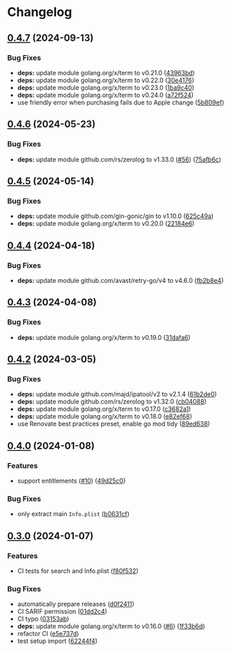 # Changelog

## [0.4.7](https://github.com/pl4nty/ipa-web/compare/v0.4.6...v0.4.7) (2024-09-13)


### Bug Fixes

* **deps:** update module golang.org/x/term to v0.21.0 ([43963bd](https://github.com/pl4nty/ipa-web/commit/43963bd40a726a3f262c95ffd3532407b993e16c))
* **deps:** update module golang.org/x/term to v0.22.0 ([30e4176](https://github.com/pl4nty/ipa-web/commit/30e417610eb1acd8f4c72eaea1cf22cec9a0b576))
* **deps:** update module golang.org/x/term to v0.23.0 ([1ba9c40](https://github.com/pl4nty/ipa-web/commit/1ba9c40a16cd796f494252f5bd3b56dc8688df00))
* **deps:** update module golang.org/x/term to v0.24.0 ([a72f524](https://github.com/pl4nty/ipa-web/commit/a72f5243a84bc83ee8047f1c504def7251fbe04a))
* use friendly error when purchasing fails due to Apple change ([5b809ef](https://github.com/pl4nty/ipa-web/commit/5b809efb0bd838881eaf2872789398e4e2981207))

## [0.4.6](https://github.com/pl4nty/ipa-web/compare/v0.4.5...v0.4.6) (2024-05-23)


### Bug Fixes

* **deps:** update module github.com/rs/zerolog to v1.33.0 ([#56](https://github.com/pl4nty/ipa-web/issues/56)) ([75afb6c](https://github.com/pl4nty/ipa-web/commit/75afb6ce4582f3e7aae551b462413de7cdfd7553))

## [0.4.5](https://github.com/pl4nty/ipa-web/compare/v0.4.4...v0.4.5) (2024-05-14)


### Bug Fixes

* **deps:** update module github.com/gin-gonic/gin to v1.10.0 ([625c49a](https://github.com/pl4nty/ipa-web/commit/625c49a7877b9dca9a5f1fe5c75a3c491489ace6))
* **deps:** update module golang.org/x/term to v0.20.0 ([22184e6](https://github.com/pl4nty/ipa-web/commit/22184e6c0770ea16de09c348258a5c339d6335a0))

## [0.4.4](https://github.com/pl4nty/ipa-web/compare/v0.4.3...v0.4.4) (2024-04-18)


### Bug Fixes

* **deps:** update module github.com/avast/retry-go/v4 to v4.6.0 ([fb2b8e4](https://github.com/pl4nty/ipa-web/commit/fb2b8e4bc061bdbace74b7bc9a52222482782afc))

## [0.4.3](https://github.com/pl4nty/ipa-web/compare/v0.4.2...v0.4.3) (2024-04-08)


### Bug Fixes

* **deps:** update module golang.org/x/term to v0.19.0 ([31dafa6](https://github.com/pl4nty/ipa-web/commit/31dafa6e5748de7ed7453ecb1ee6696f795cbab9))

## [0.4.2](https://github.com/pl4nty/ipa-web/compare/v0.4.1...v0.4.2) (2024-03-05)


### Bug Fixes

* **deps:** update module github.com/majd/ipatool/v2 to v2.1.4 ([61b2de0](https://github.com/pl4nty/ipa-web/commit/61b2de0542ebcfd8528d075afca7c68884ebc81c))
* **deps:** update module github.com/rs/zerolog to v1.32.0 ([cb04088](https://github.com/pl4nty/ipa-web/commit/cb040885feb7c356a0517b0e2cb80f2123f38949))
* **deps:** update module golang.org/x/term to v0.17.0 ([c3682a1](https://github.com/pl4nty/ipa-web/commit/c3682a10fb7a2cf7880053d3226b4d884716c28b))
* **deps:** update module golang.org/x/term to v0.18.0 ([e82ef68](https://github.com/pl4nty/ipa-web/commit/e82ef684384ec167a071683142dda3767f7ad2f7))
* use Renovate best practices preset, enable go mod tidy ([89ed638](https://github.com/pl4nty/ipa-web/commit/89ed638f4a619354768b5ca20dbca783938466b3))

## [0.4.0](https://github.com/pl4nty/ipa-web/compare/v0.3.0...v0.4.0) (2024-01-08)


### Features

* support entitlements ([#10](https://github.com/pl4nty/ipa-web/issues/10)) ([49d25c0](https://github.com/pl4nty/ipa-web/commit/49d25c0033942de8297fe395e590deec1b664a85))


### Bug Fixes

* only extract main `Info.plist` ([b0631cf](https://github.com/pl4nty/ipa-web/commit/b0631cf5a9abcb9c9ae9c6519abd79006421197a))

## [0.3.0](https://github.com/pl4nty/ipa-web/compare/v0.2.1...v0.3.0) (2024-01-07)


### Features

* CI tests for search and Info.plist ([f80f532](https://github.com/pl4nty/ipa-web/commit/f80f5328a485731dc9e300f2631c314f450cae4c))


### Bug Fixes

* automatically prepare releases ([d0f2411](https://github.com/pl4nty/ipa-web/commit/d0f2411ae3f6358f1986cad0653a4d783a428cd1))
* CI SARIF permission ([01dd2c4](https://github.com/pl4nty/ipa-web/commit/01dd2c4f53bd6686a65ad0c6872916e09f0229b7))
* CI typo ([03153ab](https://github.com/pl4nty/ipa-web/commit/03153abeda7fdd1e754e81f8657f76dc9d98e091))
* **deps:** update module golang.org/x/term to v0.16.0 ([#6](https://github.com/pl4nty/ipa-web/issues/6)) ([1f33b6d](https://github.com/pl4nty/ipa-web/commit/1f33b6d6856497d7fc12526721c8f19a4f1f0cd1))
* refactor CI ([e5e737d](https://github.com/pl4nty/ipa-web/commit/e5e737def6e1074ec50f55af93784433bcaff39a))
* test setup import ([62244f4](https://github.com/pl4nty/ipa-web/commit/62244f4b239ec311b58b38c1f6a04443e5b82613))
